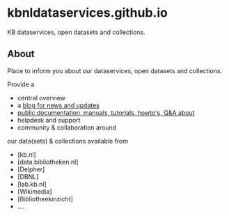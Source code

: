 # kbnldataservices.github.io
KB dataservices, open datasets and collections.

## About
Place to inform you about our dataservices, open datasets and collections.

Provide a 
* central overview 
* a [blog for news and updates](https://kbnldataservices.github.io/blog)
* [public documentation, manuals, tutorials, howto's, Q&A about](https://kbnldataservices.github.io/public-docs/) 
* helpdesk and support
* community & collaboration around 

our data(sets) & collections available from  
* [kb.nl]
* [data.bibliotheken.nl]
* [Delpher]
* [DBNL]
* [lab.kb.nl]
* [Wikimedia]
* [Bibliotheekinzicht]
* ....
